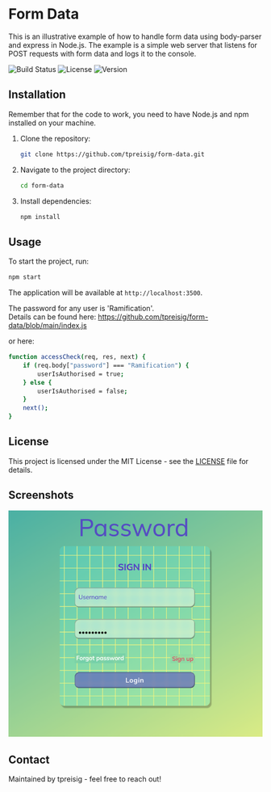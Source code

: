 # Form Data

This is an illustrative example of how to handle form data using body-parser and express in Node.js. 
The example is a simple web server that listens for POST requests with form data and logs it to the console.

![Build Status](https://img.shields.io/badge/build-passing-brightgreen)
![License](https://img.shields.io/badge/license-MIT-blue.svg)
![Version](https://img.shields.io/badge/version-1.0.0-orange)

## Installation

Remember that for the code to work, you need to have Node.js and npm installed on your machine.

1. Clone the repository:
   ```bash
   git clone https://github.com/tpreisig/form-data.git
   ```
2. Navigate to the project directory:
   ```bash
   cd form-data
   ```
3. Install dependencies:
   ```bash
   npm install
   ```

## Usage

To start the project, run:
```bash
npm start
```
The application will be available at `http://localhost:3500`.

The password for any user is 'Ramification'.  
Details can be found here: https://github.com/tpreisig/form-data/blob/main/index.js

or here:

```bash
function accessCheck(req, res, next) {
    if (req.body["password"] === "Ramification") {
        userIsAuthorised = true;
    } else {
        userIsAuthorised = false;
    }
    next();
}
```

## License

This project is licensed under the MIT License - see the [LICENSE](LICENSE) file for details.


## Screenshots

![Screenshot](screenshots/bonbonetti.png)

## Contact

Maintained by tpreisig - feel free to reach out!